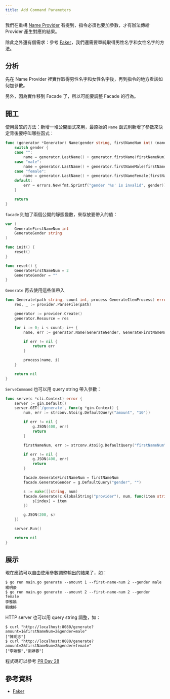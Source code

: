 ```yaml
---
title: Add Command Parameters
---
```


我們在重構 [Name Provider][Day 26] 有提到，指令必須也要加參數，才有辦法傳給 Provider 產生對應的結果。

除此之外還有個需求：參考 [Faker](https://github.com/fzaninotto/Faker)，我們還需要單純取得男性名字和女性名字的方法。

## 分析

先在 Name Provider 裡實作取得男性名字和女性名字後，再到指令的地方看該如何加參數。

另外，因為實作移到 Facade 了，所以可能要調整 Facade 的行為。

## 開工

使用最笨的方法：新增一堆公開函式來用，最原始的 `Name` 函式則新增了參數來決定背後要呼叫哪些函式：

```go
func (generator *Generator) Name(gender string, firstNameNum int) (name string, err error) {
	switch gender {
	case "":
		name = generator.LastName() + generator.firstName(firstNameNum)
	case "male":
		name = generator.LastName() + generator.firstNameMale(firstNameNum)
	case "female":
		name = generator.LastName() + generator.firstNameFemale(firstNameNum)
	default:
		err = errors.New(fmt.Sprintf("gender '%s' is invalid", gender))
	}

	return
}
```

`facade` 則加了兩個公開的靜態變數，來存放要帶入的值：

```go
var (
	GenerateFirstNameNum int
	GenerateGender string
)

func init() {
	reset()
}

func reset() {
	GenerateFirstNameNum = 2
	GenerateGender = ""
}
```

`Generate` 再去使用這些值帶入

```go
func Generate(path string, count int, process GenerateItemProcess) error {
	res, _ := provider.ParseFile(path)

	generator := provider.Create()
	generator.Resource = res

	for i := 0; i < count; i++ {
		name, err := generator.Name(GenerateGender, GenerateFirstNameNum)

		if err != nil {
			return err
		}

		process(name, i)
	}

	return nil
}
```

`ServeCommand` 也可以用 query string 帶入參數：

```go
func serve(c *cli.Context) error {
	server := gin.Default()
	server.GET(`/generate`, func(g *gin.Context) {
		num, err := strconv.Atoi(g.DefaultQuery("amount", "10"))

		if err != nil {
			g.JSON(400, err)
			return
		}

		firstNameNum, err := strconv.Atoi(g.DefaultQuery("firstNameNum", "0"))

		if err != nil {
			g.JSON(400, err)
			return
		}

		facade.GenerateFirstNameNum = firstNameNum
		facade.GenerateGender = g.DefaultQuery("gender", "")

		s := make([]string, num)
		facade.Generate(c.GlobalString("provider"), num, func(item string, index int) {
			s[index] = item
		})

		g.JSON(200, s)
	})

	server.Run()

	return nil
}
```

## 展示

現在應該可以自由使用參數調整輸出的結果了，如：

```
$ go run main.go generate --amount 1 --first-name-num 2 --gender male
楊明豪
$ go run main.go generate --amount 2 --first-name-num 2 --gender female
李雅嬌
劉嬌婷
```

HTTP server 也可以用 query string 調整，如：

```
$ curl "http://localhost:8080/generate?amount=1&firstNameNum=2&gender=male"
["陳明志"]
$ curl "http://localhost:8080/generate?amount=2&firstNameNum=2&gender=female"
["李嬌雅","劉婷春"]
```

程式碼可以參考 [PR Day 28](https://github.com/MilesChou/namer/pull/14)

## 參考資料

* [Faker](https://github.com/fzaninotto/Faker)

[Day 26]: day26.md
